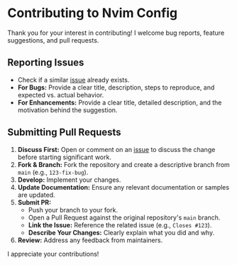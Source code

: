 # Contributing to Nvim Config

Thank you for your interest in contributing! I welcome bug reports, feature suggestions, and pull requests.

## Reporting Issues

* Check if a similar [issue](https://github.com/Fadyio/nvim/issues?q=sort%3Aupdated-desc+is%3Aissue+is%3Aopen) already exists.
* **For Bugs:** Provide a clear title, description, steps to reproduce, and expected vs. actual behavior.
* **For Enhancements:** Provide a clear title, detailed description, and the motivation behind the suggestion.

## Submitting Pull Requests

1.  **Discuss First:** Open or comment on an [issue](https://github.com/Fadyio/nvim/issues?q=sort%3Aupdated-desc+is%3Aissue+is%3Aopen) to discuss the change before starting significant work.
2.  **Fork & Branch:** Fork the repository and create a descriptive branch from `main` (e.g., `123-fix-bug`).
3.  **Develop:** Implement your changes.
4.  **Update Documentation:** Ensure any relevant documentation or samples are updated.
5.  **Submit PR:**
    * Push your branch to your fork.
    * Open a Pull Request against the original repository's `main` branch.
    * **Link the Issue:** Reference the related issue (e.g., `Closes #123`).
    * **Describe Your Changes:** Clearly explain what you did and why.
6.  **Review:** Address any feedback from maintainers.

I appreciate your contributions!